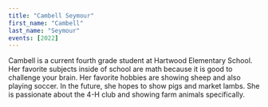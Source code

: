 ```yaml
---
title: "Cambell Seymour"
first_name: "Cambell"
last_name: "Seymour"
events: [2022]
---
```


Cambell is a current fourth grade student at Hartwood Elementary School. Her favorite subjects inside of school are math because it is good to challenge your brain. Her favorite hobbies are showing sheep and also playing soccer. In the future, she hopes to show pigs and market lambs. She is passionate about the 4-H club and showing farm animals specifically.

